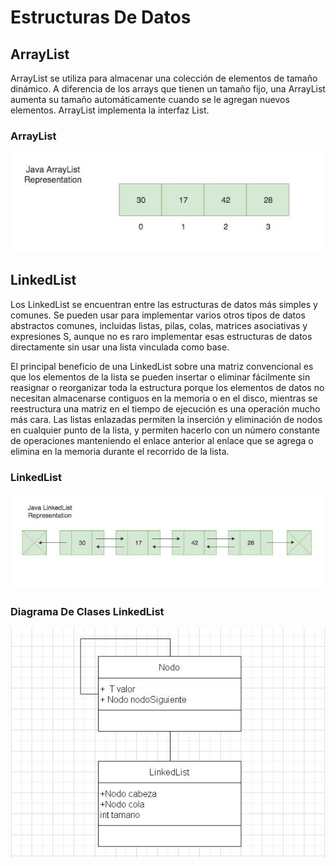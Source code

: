 # Estructuras De Datos

## ArrayList

ArrayList se utiliza para almacenar una colección de elementos de tamaño dinámico. A diferencia de los arrays que tienen un tamaño fijo, una ArrayList aumenta su tamaño automáticamente cuando se le agregan nuevos elementos.
ArrayList implementa la interfaz List.

### ArrayList

<p align="center">
  <img src="documentation/ArrayList.jpg">
</p>

## LinkedList

Los LinkedList se encuentran entre las estructuras de datos más simples y comunes. Se pueden usar para implementar varios otros tipos de datos abstractos comunes, incluidas listas, pilas, colas, matrices asociativas y expresiones S, aunque no es raro implementar esas estructuras de datos directamente sin usar una lista vinculada como base.

El principal beneficio de una LinkedList sobre una matriz convencional es que los elementos de la lista se pueden insertar o eliminar fácilmente sin reasignar o reorganizar toda la estructura porque los elementos de datos no necesitan almacenarse contiguos en la memoria o en el disco, mientras se reestructura una matriz en el tiempo de ejecución es una operación mucho más cara. Las listas enlazadas permiten la inserción y eliminación de nodos en cualquier punto de la lista, y permiten hacerlo con un número constante de operaciones manteniendo el enlace anterior al enlace que se agrega o elimina en la memoria durante el recorrido de la lista.

### LinkedList

<p align="center">
  <img src="documentation/LinkedList.jpg">
</p>

### Diagrama De Clases LinkedList

<p align="center">
  <img src="documentation/diagrama-clases-LinkedList.jpg">
</p>
